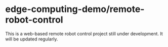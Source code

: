 # edge-computing-demo/remote-robot-control
This is a web-based remote robot control project still under development. It will be updated regularly.

